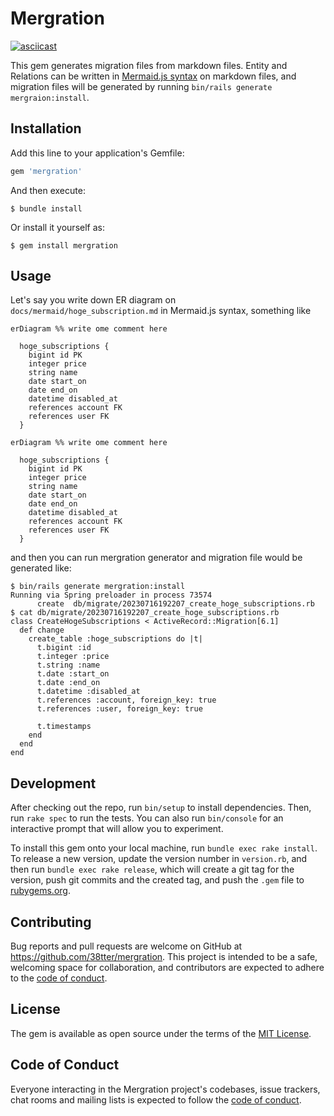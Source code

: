 # Mergration

[![asciicast](https://asciinema.org/a/j6Zgp1g0B7Uemmb1g1tY2gUAA.svg)](https://asciinema.org/a/j6Zgp1g0B7Uemmb1g1tY2gUAA)

This gem generates migration files from markdown files.
Entity and Relations can be written in [Mermaid.js syntax](https://mermaid.js.org/syntax/entityRelationshipDiagram.html) on markdown files, and migration files will be generated by running `bin/rails generate mergraion:install`.

## Installation

Add this line to your application's Gemfile:

```ruby
gem 'mergration'
```

And then execute:

    $ bundle install

Or install it yourself as:

    $ gem install mergration

## Usage

Let's say you write down ER diagram on `docs/mermaid/hoge_subscription.md` in Mermaid.js syntax, something like

```
erDiagram %% write ome comment here

  hoge_subscriptions {
    bigint id PK
    integer price
    string name
    date start_on
    date end_on
    datetime disabled_at
    references account FK
    references user FK
  }
```

```mermaid
erDiagram %% write ome comment here

  hoge_subscriptions {
    bigint id PK
    integer price
    string name
    date start_on
    date end_on
    datetime disabled_at
    references account FK
    references user FK
  }
```


and then you can run mergration generator and migration file would be generated like:

```shell
$ bin/rails generate mergration:install
Running via Spring preloader in process 73574
      create  db/migrate/20230716192207_create_hoge_subscriptions.rb
$ cat db/migrate/20230716192207_create_hoge_subscriptions.rb
class CreateHogeSubscriptions < ActiveRecord::Migration[6.1]
  def change
    create_table :hoge_subscriptions do |t|
      t.bigint :id
      t.integer :price
      t.string :name
      t.date :start_on
      t.date :end_on
      t.datetime :disabled_at
      t.references :account, foreign_key: true
      t.references :user, foreign_key: true

      t.timestamps
    end
  end
end

```

## Development

After checking out the repo, run `bin/setup` to install dependencies. Then, run `rake spec` to run the tests. You can also run `bin/console` for an interactive prompt that will allow you to experiment.

To install this gem onto your local machine, run `bundle exec rake install`. To release a new version, update the version number in `version.rb`, and then run `bundle exec rake release`, which will create a git tag for the version, push git commits and the created tag, and push the `.gem` file to [rubygems.org](https://rubygems.org).

## Contributing

Bug reports and pull requests are welcome on GitHub at https://github.com/38tter/mergration. This project is intended to be a safe, welcoming space for collaboration, and contributors are expected to adhere to the [code of conduct](https://github.com/38tter/mergration/blob/master/CODE_OF_CONDUCT.md).

## License

The gem is available as open source under the terms of the [MIT License](https://opensource.org/licenses/MIT).

## Code of Conduct

Everyone interacting in the Mergration project's codebases, issue trackers, chat rooms and mailing lists is expected to follow the [code of conduct](https://github.com/38tter/mergration/blob/master/CODE_OF_CONDUCT.md).
